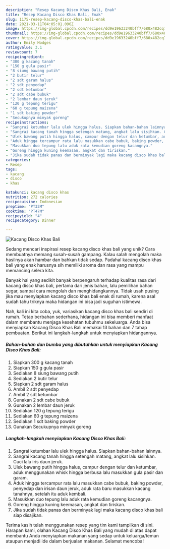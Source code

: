 ```yaml
---
description: "Resep Kacang Disco Khas Bali, Enak"
title: "Resep Kacang Disco Khas Bali, Enak"
slug: 1175-resep-kacang-disco-khas-bali-enak
date: 2021-03-11T04:05:01.096Z
image: https://img-global.cpcdn.com/recipes/dd9e19633240bff7/680x482cq70/kacang-disco-khas-bali-foto-resep-utama.jpg
thumbnail: https://img-global.cpcdn.com/recipes/dd9e19633240bff7/680x482cq70/kacang-disco-khas-bali-foto-resep-utama.jpg
cover: https://img-global.cpcdn.com/recipes/dd9e19633240bff7/680x482cq70/kacang-disco-khas-bali-foto-resep-utama.jpg
author: Emily Hodges
ratingvalue: 3.1
reviewcount: 7
recipeingredient:
- "300 g kacang tanah"
- "150 g gula pasir"
- "8 siung bawang putih"
- "2 butir telur"
- "2 sdt garam halus"
- "2 sdt penyedap"
- "2 sdt ketumbar"
- "2 sdt cabe bubuk"
- "2 lembar daun jeruk"
- "120 g tepung terigu"
- "60 g tepung maizena"
- "1 sdt baking powder"
- "Secukupnya minyak goreng"
recipeinstructions:
- "Sangrai ketumbar lalu ulek hingga halus. Siapkan bahan-bahan lainnya."
- "Sangrai kacang tanah hingga setengah matang, angkat lalu sisihkan. Cuci lalu iris daun jeruk."
- "Ulek bawang putih hingga halus, campur dengan telur dan ketumbar, aduk menggunakan whisk hingga berbusa lalu masukkan gula pasir dan garam."
- "Aduk hingga tercampur rata lalu masukkan cabe bubuk, baking powder, penyedap dan irisan daun jeruk, aduk rata baru masukkan kacang tanahnya, setelah itu aduk kembali."
- "Masukkan duo tepung lalu aduk rata kemudian goreng kacangnya."
- "Goreng hingga kuning keemasan, angkat dan tiriskan."
- "Jika sudah tidak panas dan berminyak lagi maka kacang disco khas bali siap disajikan."
categories:
- Resep
tags:
- kacang
- disco
- khas

katakunci: kacang disco khas 
nutrition: 272 calories
recipecuisine: Indonesian
preptime: "PT32M"
cooktime: "PT47M"
recipeyield: "4"
recipecategory: Dinner

---
```



![Kacang Disco Khas Bali](https://img-global.cpcdn.com/recipes/dd9e19633240bff7/680x482cq70/kacang-disco-khas-bali-foto-resep-utama.jpg)

Sedang mencari inspirasi resep kacang disco khas bali yang unik? Cara membuatnya memang susah-susah gampang. Kalau salah mengolah maka hasilnya akan hambar dan bahkan tidak sedap. Padahal kacang disco khas bali yang enak harusnya sih memiliki aroma dan rasa yang mampu memancing selera kita.

Banyak hal yang sedikit banyak berpengaruh terhadap kualitas rasa dari kacang disco khas bali, pertama dari jenis bahan, lalu pemilihan bahan segar, sampai cara mengolah dan menghidangkannya. Tidak usah pusing jika mau menyiapkan kacang disco khas bali enak di rumah, karena asal sudah tahu triknya maka hidangan ini bisa jadi suguhan istimewa.




Nah, kali ini kita coba, yuk, variasikan kacang disco khas bali sendiri di rumah. Tetap berbahan sederhana, hidangan ini bisa memberi manfaat dalam membantu menjaga kesehatan tubuhmu sekeluarga. Anda bisa menyiapkan Kacang Disco Khas Bali memakai 13 bahan dan 7 tahap pembuatan. Berikut ini langkah-langkah untuk menyiapkan hidangannya.

<!--inarticleads1-->

##### Bahan-bahan dan bumbu yang dibutuhkan untuk menyiapkan Kacang Disco Khas Bali:

1. Siapkan 300 g kacang tanah
1. Siapkan 150 g gula pasir
1. Sediakan 8 siung bawang putih
1. Sediakan 2 butir telur
1. Siapkan 2 sdt garam halus
1. Ambil 2 sdt penyedap
1. Ambil 2 sdt ketumbar
1. Gunakan 2 sdt cabe bubuk
1. Gunakan 2 lembar daun jeruk
1. Sediakan 120 g tepung terigu
1. Sediakan 60 g tepung maizena
1. Sediakan 1 sdt baking powder
1. Gunakan Secukupnya minyak goreng




<!--inarticleads2-->

##### Langkah-langkah menyiapkan Kacang Disco Khas Bali:

1. Sangrai ketumbar lalu ulek hingga halus. Siapkan bahan-bahan lainnya.
1. Sangrai kacang tanah hingga setengah matang, angkat lalu sisihkan. Cuci lalu iris daun jeruk.
1. Ulek bawang putih hingga halus, campur dengan telur dan ketumbar, aduk menggunakan whisk hingga berbusa lalu masukkan gula pasir dan garam.
1. Aduk hingga tercampur rata lalu masukkan cabe bubuk, baking powder, penyedap dan irisan daun jeruk, aduk rata baru masukkan kacang tanahnya, setelah itu aduk kembali.
1. Masukkan duo tepung lalu aduk rata kemudian goreng kacangnya.
1. Goreng hingga kuning keemasan, angkat dan tiriskan.
1. Jika sudah tidak panas dan berminyak lagi maka kacang disco khas bali siap disajikan.




Terima kasih telah menggunakan resep yang tim kami tampilkan di sini. Harapan kami, olahan Kacang Disco Khas Bali yang mudah di atas dapat membantu Anda menyiapkan makanan yang sedap untuk keluarga/teman ataupun menjadi ide dalam berjualan makanan. Selamat mencoba!
